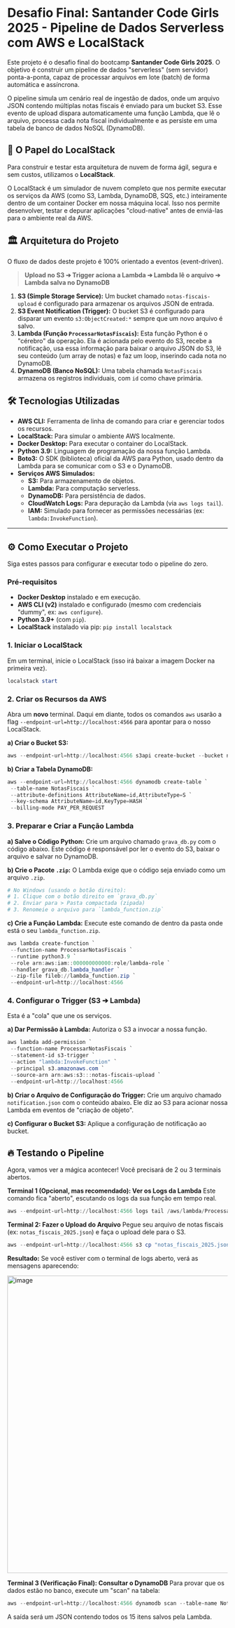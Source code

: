 
# Desafio Final: Santander Code Girls 2025 - Pipeline de Dados Serverless com AWS e LocalStack

Este projeto é o desafio final do bootcamp **Santander Code Girls 2025**. O objetivo é construir um pipeline de dados "serverless" (sem servidor) ponta-a-ponta, capaz de processar arquivos em lote (batch) de forma automática e assíncrona.

O pipeline simula um cenário real de ingestão de dados, onde um arquivo JSON contendo múltiplas notas fiscais é enviado para um bucket S3. Esse evento de upload dispara automaticamente uma função Lambda, que lê o arquivo, processa cada nota fiscal individualmente e as persiste em uma tabela de banco de dados NoSQL (DynamoDB).

## 🚀 O Papel do LocalStack

Para construir e testar esta arquitetura de nuvem de forma ágil, segura e sem custos, utilizamos o **LocalStack**.

O LocalStack é um simulador de nuvem completo que nos permite executar os serviços da AWS (como S3, Lambda, DynamoDB, SQS, etc.) inteiramente dentro de um container Docker em nossa máquina local. Isso nos permite desenvolver, testar e depurar aplicações "cloud-native" antes de enviá-las para o ambiente real da AWS.

## 🏛️ Arquitetura do Projeto

O fluxo de dados deste projeto é 100% orientado a eventos (event-driven).

> **Upload no S3 ➔ Trigger aciona a Lambda ➔ Lambda lê o arquivo ➔ Lambda salva no DynamoDB**

1.  **S3 (Simple Storage Service):** Um bucket chamado `notas-fiscais-upload` é configurado para armazenar os arquivos JSON de entrada.
2.  **S3 Event Notification (Trigger):** O bucket S3 é configurado para disparar um evento `s3:ObjectCreated:*` sempre que um novo arquivo é salvo.
3.  **Lambda (Função `ProcessarNotasFiscais`):** Esta função Python é o "cérebro" da operação. Ela é acionada pelo evento do S3, recebe a notificação, usa essa informação para baixar o arquivo JSON do S3, lê seu conteúdo (um array de notas) e faz um loop, inserindo cada nota no DynamoDB.
4.  **DynamoDB (Banco NoSQL):** Uma tabela chamada `NotasFiscais` armazena os registros individuais, com `id` como chave primária.

## 🛠️ Tecnologias Utilizadas

  * **AWS CLI:** Ferramenta de linha de comando para criar e gerenciar todos os recursos.
  * **LocalStack:** Para simular o ambiente AWS localmente.
  * **Docker Desktop:** Para executar o container do LocalStack.
  * **Python 3.9:** Linguagem de programação da nossa função Lambda.
  * **Boto3:** O SDK (biblioteca) oficial da AWS para Python, usado dentro da Lambda para se comunicar com o S3 e o DynamoDB.
  * **Serviços AWS Simulados:**
      * **S3:** Para armazenamento de objetos.
      * **Lambda:** Para computação serverless.
      * **DynamoDB:** Para persistência de dados.
      * **CloudWatch Logs:** Para depuração da Lambda (via `aws logs tail`).
      * **IAM:** Simulado para fornecer as permissões necessárias (ex: `lambda:InvokeFunction`).

-----

## ⚙️ Como Executar o Projeto

Siga estes passos para configurar e executar todo o pipeline do zero.

### Pré-requisitos

  * **Docker Desktop** instalado e em execução.
  * **AWS CLI (v2)** instalado e configurado (mesmo com credenciais "dummy", ex: `aws configure`).
  * **Python 3.9+** (com `pip`).
  * **LocalStack** instalado via pip: `pip install localstack`

### 1\. Iniciar o LocalStack

Em um terminal, inicie o LocalStack (isso irá baixar a imagem Docker na primeira vez).

```powershell
localstack start
```

### 2\. Criar os Recursos da AWS

Abra um **novo** terminal. Daqui em diante, todos os comandos `aws` usarão a flag `--endpoint-url=http://localhost:4566` para apontar para o nosso LocalStack.

**a) Criar o Bucket S3:**

```powershell
aws --endpoint-url=http://localhost:4566 s3api create-bucket --bucket notas-fiscais-upload
```

**b) Criar a Tabela DynamoDB:**

```powershell
aws --endpoint-url=http://localhost:4566 dynamodb create-table `
 --table-name NotasFiscais `
 --attribute-definitions AttributeName=id,AttributeType=S `
 --key-schema AttributeName=id,KeyType=HASH `
 --billing-mode PAY_PER_REQUEST
```

### 3\. Preparar e Criar a Função Lambda

**a) Salve o Código Python:**
Crie um arquivo chamado `grava_db.py` com o código abaixo. Este código é responsável por ler o evento do S3, baixar o arquivo e salvar no DynamoDB.

**b) Crie o Pacote `.zip`:**
O Lambda exige que o código seja enviado como um arquivo `.zip`.

```powershell
# No Windows (usando o botão direito):
# 1. Clique com o botão direito em `grava_db.py`
# 2. Enviar para > Pasta compactada (zipada)
# 3. Renomeie o arquivo para `lambda_function.zip`
```

**c) Crie a Função Lambda:**
Execute este comando de dentro da pasta onde está o seu `lambda_function.zip`.

```powershell
aws lambda create-function `
 --function-name ProcessarNotasFiscais `
 --runtime python3.9 `
 --role arn:aws:iam::000000000000:role/lambda-role `
 --handler grava_db.lambda_handler `
 --zip-file fileb://lambda_function.zip `
 --endpoint-url=http://localhost:4566
```

### 4\. Configurar o Trigger (S3 ➔ Lambda)

Esta é a "cola" que une os serviços.

**a) Dar Permissão à Lambda:**
Autoriza o S3 a invocar a nossa função.

```powershell
aws lambda add-permission `
 --function-name ProcessarNotasFiscais `
 --statement-id s3-trigger `
 --action "lambda:InvokeFunction" `
 --principal s3.amazonaws.com `
 --source-arn arn:aws:s3:::notas-fiscais-upload `
 --endpoint-url=http://localhost:4566
```

**b) Criar o Arquivo de Configuração do Trigger:**
Crie um arquivo chamado `notification.json` com o conteúdo abaixo. Ele diz ao S3 para acionar nossa Lambda em eventos de "criação de objeto".


**c) Configurar o Bucket S3:**
Aplique a configuração de notificação ao bucket.


## 🔥 Testando o Pipeline

Agora, vamos ver a mágica acontecer\! Você precisará de 2 ou 3 terminais abertos.

**Terminal 1 (Opcional, mas recomendado): Ver os Logs da Lambda**
Este comando fica "aberto", escutando os logs da sua função em tempo real.

```powershell
aws --endpoint-url=http://localhost:4566 logs tail /aws/lambda/ProcessarNotasFiscais --follow
```

**Terminal 2: Fazer o Upload do Arquivo**
Pegue seu arquivo de notas fiscais (ex: `notas_fiscais_2025.json`) e faça o upload dele para o S3.

```powershell
aws --endpoint-url=http://localhost:4566 s3 cp "notas_fiscais_2025.json" s3://notas-fiscais-upload/
```

**Resultado:**
Se você estiver com o terminal de logs aberto, verá as mensagens aparecendo:

<img width="1353" height="678" alt="image" src="https://github.com/user-attachments/assets/da76c732-48bc-43ef-a44b-db0466d35be3" />


**Terminal 3 (Verificação Final): Consultar o DynamoDB**
Para provar que os dados estão no banco, execute um "scan" na tabela:

```powershell
aws --endpoint-url=http://localhost:4566 dynamodb scan --table-name NotasFiscais
```

A saída será um JSON contendo todos os 15 itens salvos pela Lambda.
